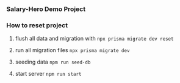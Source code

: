 ### Salary-Hero Demo Project

### How to reset project

1. flush all data and migration with `npx prisma migrate dev reset`

2. run all migration files `npx prisma migrate dev`

3. seeding data `npm run seed-db`

4. start server `npm run start`
